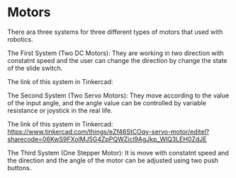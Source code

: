# Motors

There ara three systems for three different types of motors that used with robotics.

The First System (Two DC Motors): They are working in two direction with constatnt speed and the user can change the direction by change the state of the slide switch.

The link of this system in Tinkercad:

The Second System (Two Servo Motors): They move according to the value of the input angle, and the angle value can be controlled by variable resistance or joystick in the real life.

The link of this system in Tinkercad: https://www.tinkercad.com/things/eZf46StCOqy-servo-motor/editel?sharecode=06KwS9FXolMJ5G4ZpPQWZicl9AgJkp_WlQ3LEH0ZdJE

The Third System (One Stepper Motor): It is move with constatnt speed and the direction and the angle of the motor can be adjusted using two push buttons.
